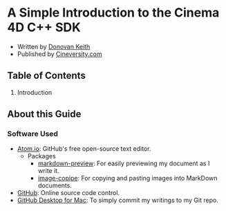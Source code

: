# A Simple Introduction to the Cinema 4D C++ SDK
- Written by [Donovan Keith](http://www.donovankeith.com)
- Published by [Cineversity.com](http://www.cineversity.com)

## Table of Contents

1. Introduction

## About this Guide

### Software Used

- [Atom.io](http://www.atom.io): GitHub's free open-source text editor.
  - Packages
    - [markdown-preview](https://atom.io/packages/markdown-preview): For easily
    previewing my document as I write it.
    - [image-copipe](https://atom.io/packages/image-copipe): For copying and pasting
    images into MarkDown documents.
- [GitHub](http://www.github.com): Online source code control.
- [GitHub Desktop for Mac](https://desktop.github.com/): To simply commit my
writings to my Git repo.
